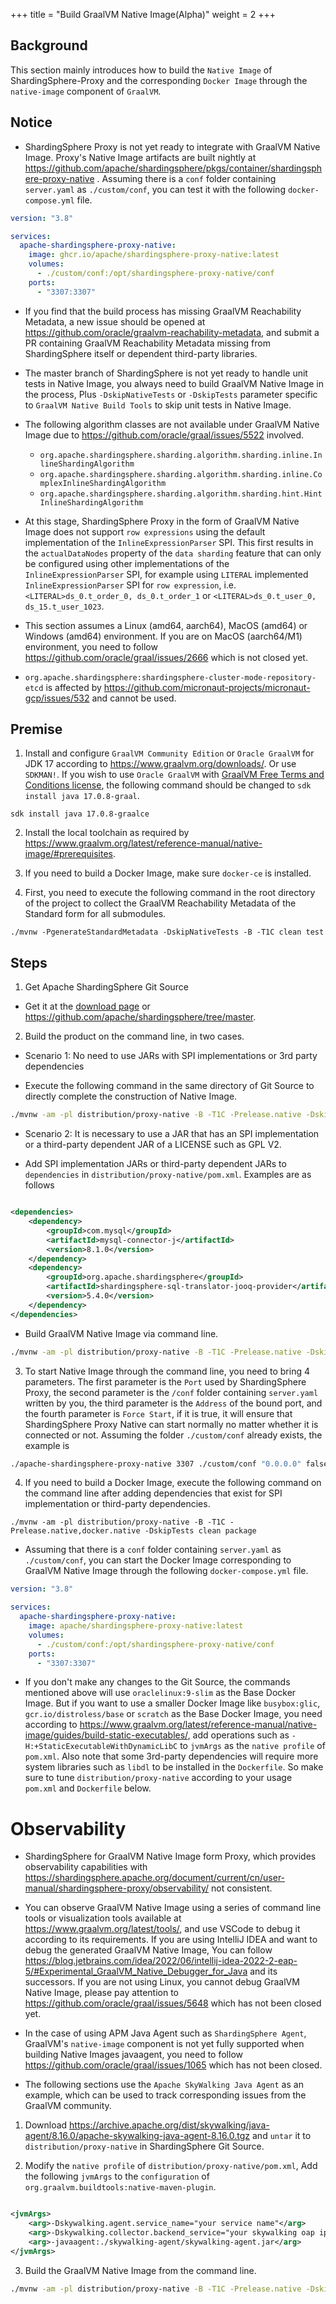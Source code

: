 +++
title = "Build GraalVM Native Image(Alpha)"
weight = 2
+++

## Background

This section mainly introduces how to build the `Native Image` of ShardingSphere-Proxy and the
corresponding `Docker Image` through the `native-image` component of `GraalVM`.

## Notice

- ShardingSphere Proxy is not yet ready to integrate with GraalVM Native Image. Proxy's Native Image artifacts are
  built nightly at https://github.com/apache/shardingsphere/pkgs/container/shardingsphere-proxy-native .
  Assuming there is a `conf` folder containing `server.yaml` as `./custom/conf`, you can test it with the
  following `docker-compose.yml` file.

````yaml
version: "3.8"

services:
  apache-shardingsphere-proxy-native:
    image: ghcr.io/apache/shardingsphere-proxy-native:latest
    volumes:
      - ./custom/conf:/opt/shardingsphere-proxy-native/conf
    ports:
      - "3307:3307"
````

- If you find that the build process has missing GraalVM Reachability Metadata, a new issue should be opened
  at https://github.com/oracle/graalvm-reachability-metadata, and submit a PR containing GraalVM Reachability Metadata
  missing from ShardingSphere itself or dependent third-party libraries.

- The master branch of ShardingSphere is not yet ready to handle unit tests in Native Image,
  you always need to build GraalVM Native Image in the process,
  Plus `-DskipNativeTests` or `-DskipTests` parameter specific to `GraalVM Native Build Tools` to skip unit tests in
  Native Image.

- The following algorithm classes are not available under GraalVM Native Image due
  to https://github.com/oracle/graal/issues/5522 involved.
    - `org.apache.shardingsphere.sharding.algorithm.sharding.inline.InlineShardingAlgorithm`
    - `org.apache.shardingsphere.sharding.algorithm.sharding.inline.ComplexInlineShardingAlgorithm`
    - `org.apache.shardingsphere.sharding.algorithm.sharding.hint.HintInlineShardingAlgorithm`

- At this stage, ShardingSphere Proxy in the form of GraalVM Native Image does not support `row expressions` using the 
  default implementation of the `InlineExpressionParser` SPI.
  This first results in the `actualDataNodes` property of the `data sharding` feature that can only be configured using 
  other implementations of the `InlineExpressionParser` SPI, for example using `LITERAL` implemented 
  `InlineExpressionParser` SPI for `row expression`, i.e. `<LITERAL>ds_0.t_order_0, ds_0.t_order_1`
  or `<LITERAL>ds_0.t_user_0, ds_15.t_user_1023`.

- This section assumes a Linux (amd64, aarch64), MacOS (amd64) or Windows (amd64) environment.
  If you are on MacOS (aarch64/M1) environment, you need to follow https://github.com/oracle/graal/issues/2666 which is
  not closed yet.

- `org.apache.shardingsphere:shardingsphere-cluster-mode-repository-etcd` is affected by
  https://github.com/micronaut-projects/micronaut-gcp/issues/532 and cannot be used.

## Premise

1. Install and configure `GraalVM Community Edition` or `Oracle GraalVM` for JDK 17 according
   to https://www.graalvm.org/downloads/. Or use `SDKMAN!`. If you wish to use `Oracle GraalVM`
   with [GraalVM Free Terms and Conditions license](https://www.oracle.com/downloads/licenses/graal-free-license.html),
   the following command should be changed to `sdk install java 17.0.8-graal`.

```shell
sdk install java 17.0.8-graalce
```

2. Install the local toolchain as required by https://www.graalvm.org/latest/reference-manual/native-image/#prerequisites.

3. If you need to build a Docker Image, make sure `docker-ce` is installed.

4. First, you need to execute the following command in the root directory of the project to collect the GraalVM
   Reachability Metadata of the Standard form for all submodules.

```shell
./mvnw -PgenerateStandardMetadata -DskipNativeTests -B -T1C clean test
```

## Steps

1. Get Apache ShardingSphere Git Source

- Get it at the [download page](https://shardingsphere.apache.org/document/current/en/downloads/)
  or https://github.com/apache/shardingsphere/tree/master.

2. Build the product on the command line, in two cases.

- Scenario 1: No need to use JARs with SPI implementations or 3rd party dependencies

- Execute the following command in the same directory of Git Source to directly complete the construction of Native
  Image.

```bash
./mvnw -am -pl distribution/proxy-native -B -T1C -Prelease.native -DskipTests clean package
```

- Scenario 2: It is necessary to use a JAR that has an SPI implementation or a third-party dependent JAR of a LICENSE
  such as GPL V2.

- Add SPI implementation JARs or third-party dependent JARs to `dependencies`
  in `distribution/proxy-native/pom.xml`. Examples are as follows

```xml

<dependencies>
    <dependency>
        <groupId>com.mysql</groupId>
        <artifactId>mysql-connector-j</artifactId>
        <version>8.1.0</version>
    </dependency>
    <dependency>
        <groupId>org.apache.shardingsphere</groupId>
        <artifactId>shardingsphere-sql-translator-jooq-provider</artifactId>
        <version>5.4.0</version>
    </dependency>
</dependencies>
```

- Build GraalVM Native Image via command line.

```bash
./mvnw -am -pl distribution/proxy-native -B -T1C -Prelease.native -DskipTests clean package
```

3. To start Native Image through the command line, you need to bring 4 parameters. The first parameter is the `Port`
   used by ShardingSphere Proxy, the second parameter is the `/conf` folder containing `server.yaml` written by you, the
   third parameter is the `Address` of the bound port, and the fourth parameter is `Force Start`, if it is true, it will
   ensure that ShardingSphere Proxy Native can start normally no matter whether it is connected or not. Assuming the
   folder `./custom/conf` already exists, the example is

```bash
./apache-shardingsphere-proxy-native 3307 ./custom/conf "0.0.0.0" false
````

4. If you need to build a Docker Image, execute the following command on the command line after adding dependencies that
   exist for SPI implementation or third-party dependencies.

```shell
./mvnw -am -pl distribution/proxy-native -B -T1C -Prelease.native,docker.native -DskipTests clean package
```

- Assuming that there is a `conf` folder containing `server.yaml` as `./custom/conf`, you can start the Docker Image
  corresponding to GraalVM Native Image through the following `docker-compose.yml` file.

```yaml
version: "3.8"

services:
  apache-shardingsphere-proxy-native:
    image: apache/shardingsphere-proxy-native:latest
    volumes:
      - ./custom/conf:/opt/shardingsphere-proxy-native/conf
    ports:
      - "3307:3307"
```

- If you don't make any changes to the Git Source, the commands mentioned above will use `oraclelinux:9-slim` as the
  Base Docker Image. But if you want to use a smaller Docker Image like `busybox:glic`, `gcr.io/distroless/base` or
  `scratch` as the Base Docker Image, you need according
  to https://www.graalvm.org/latest/reference-manual/native-image/guides/build-static-executables/,
  add operations such as `-H:+StaticExecutableWithDynamicLibC` to `jvmArgs` as the `native profile` of `pom.xml`.
  Also note that some 3rd-party dependencies will require more system libraries such as `libdl` to be installed in
  the `Dockerfile`. So make sure to tune `distribution/proxy-native` according to your usage `pom.xml` and `Dockerfile`
  below.

# Observability

- ShardingSphere for GraalVM Native Image form Proxy, which provides observability capabilities
  with https://shardingsphere.apache.org/document/current/cn/user-manual/shardingsphere-proxy/observability/
  not consistent.

- You can observe GraalVM Native Image using a series of command line tools or visualization tools available
  at https://www.graalvm.org/latest/tools/, and use VSCode to debug it according to its requirements.
  If you are using IntelliJ IDEA and want to debug the generated GraalVM Native Image, You can follow
  https://blog.jetbrains.com/idea/2022/06/intellij-idea-2022-2-eap-5/#Experimental_GraalVM_Native_Debugger_for_Java
  and its successors. If you are not using Linux, you cannot debug GraalVM Native Image, please pay attention
  to https://github.com/oracle/graal/issues/5648 which has not been closed yet.

- In the case of using APM Java Agent such as `ShardingSphere Agent`,
  GraalVM's `native-image` component is not yet fully supported when building Native Images
  javaagent, you need to follow https://github.com/oracle/graal/issues/1065 which has not been closed.

- The following sections use the `Apache SkyWalking Java Agent` as an example, which can be used to track corresponding
  issues from the GraalVM community.

1. Download https://archive.apache.org/dist/skywalking/java-agent/8.16.0/apache-skywalking-java-agent-8.16.0.tgz and `untar` it
   to `distribution/proxy-native` in ShardingSphere Git Source.

2. Modify the `native profile` of `distribution/proxy-native/pom.xml`,
   Add the following `jvmArgs` to the `configuration` of `org.graalvm.buildtools:native-maven-plugin`.

```xml

<jvmArgs>
    <arg>-Dskywalking.agent.service_name="your service name"</arg>
    <arg>-Dskywalking.collector.backend_service="your skywalking oap ip and port"</arg>
    <arg>-javaagent:./skywalking-agent/skywalking-agent.jar</arg>
</jvmArgs>
```

3. Build the GraalVM Native Image from the command line.

```bash
./mvnw -am -pl distribution/proxy-native -B -T1C -Prelease.native -DskipTests clean package
```
